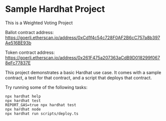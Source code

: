 # Sample Hardhat Project

This is a Weighted Voting Project

Ballot contract address: https://goerli.etherscan.io/address/0xCd1f4c54c728F0AF2B6cC757a8b397Ae516BE93b

Token contract address: https://goerli.etherscan.io/address/0x261F475a207363aCdB9D018299f0678eFc77837E

This project demonstrates a basic Hardhat use case. It comes with a sample contract, a test for that contract, and a script that deploys that contract.

Try running some of the following tasks:

```shell
npx hardhat help
npx hardhat test
REPORT_GAS=true npx hardhat test
npx hardhat node
npx hardhat run scripts/deploy.ts
```
